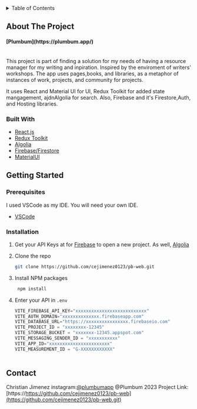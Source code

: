 <details>
  <summary>Table of Contents</summary>
  <ol>
    <li>
      <a href="#about-the-project">About The Project</a>
      <ul>
        <li><a href="#built-with">Built With</a></li>
      </ul>
    </li>
    <li>
      <a href="#getting-started">Getting Started</a>
      <ul>
        <li><a href="#prerequisites">Prerequisites</a></li>
        <li><a href="#installation">Installation</a></li>
      </ul>
    </li>
    <li><a href="#usage">Usage</a></li>
    <li><a href="#roadmap">Roadmap</a></li>
    <li><a href="#contact">Contact</a></li>
    <li><a href="#acknowledgments">Acknowledgments</a></li>
  </ol>
</details>



<!-- ABOUT THE PROJECT -->
## About The Project

<h4>[Plumbum](https://plumbum.app/)</h4>
<br/>
This project is part of finding a solution for my needs of having a resource manager for my writing and inpiration. Inspired by the enviroment of writers' workshops. The app uses pages,books, and libraries, as a metaphor of instances of work, projects, and community for projects. 

It uses React and Material UI for UI, Redux Toolkit for added state mangagement, ajdnAlgolia for search. Also, Firebase and it's Firestore,Auth, and Hosting libraries.




### Built With



* [React.js](https://react.dev/)
* [Redux Toolkit](https://redux-toolkit.js.org/)
* [Algolia](https://www.algolia.com/doc/)
* [Firebase/Firestore](https://firebase.google.com/docs/firestore)
* [MaterialUI](https://mui.com/)




<!-- GETTING STARTED -->
## Getting Started



### Prerequisites

I used VSCode as my IDE. You will need your own IDE.

* [VSCode](https://code.visualstudio.com/)

### Installation



1. Get your API Keys at for [Firebase](https://firebase.google.com/) to open a new project. As well, [Algolia](https://www.algolia.com/)

2. Clone the repo
   ```sh
   git clone https://github.com/cejimenez0123/pb-web.git
   ```
3. Install NPM packages
   ```sh
    npm install
   ```
4. Enter your API in `.env`
    ```js
    VITE_FIREBASE_API_KEY="xxxxxxxxxxxxxxxxxxxxxxxxxxx"
    VITE_AUTH_DOMAIN="xxxxxxxxxxxxxx.firebaseapp.com"
    VITE_DATABASE_URL="https://xxxxxxxxxxxxxxxx.firebaseio.com"
    VITE_PROJECT_ID = "xxxxxxxx-12345"
    VITE_STORAGE_BUCKET = "xxxxxxx-12345.appspot.com"
    VITE_MESSAGING_SENDER_ID = "xxxxxxxxxxx"
    VITE_APP_ID="xxxxxxxxxxxxxxxxxxxxxxx"
    VITE_MEASUREMENT_ID = "G-XXXXXXXXXXXX"
  
   ```

<!-- USAGE EXAMPLES -->
<!-- ## Usage

Use this space to show useful examples of how a project can be used. Additional screenshots, code examples and demos work well in this space. You may also link to more resources.

_For more examples, please refer to the [Documentation](https://example.com)_ -->

<!-- <p align="right">(<a href="#readme-top">back to top</a>)</p>
 -->


<!-- ROADMAP
## Roadmap

- [x] Add Changelog
- [x] Add back to top links
- [ ] Add Additional Templates w/ Examples
- [ ] Add "components" document to easily copy & paste sections of the readme
- [ ] Multi-language Support
    - [ ] Chinese
    - [ ] Spanish

See the [open issues](https://github.com/othneildrew/Best-README-Template/issues) for a full list of proposed features (and known issues).

<p align="right">(<a href="#readme-top">back to top</a>)</p> -->




<!-- CONTACT -->
## Contact

Christian Jimenez 
instagram:[@plumbumapp](https://www.instagram.com/plumbumapp)
@Plumbum 2023
Project Link: [https://https://github.com/cejimenez0123/pb-web](https://github.com/cejimenez0123/pb-web.git)






[React.js]: https://img.shields.io/badge/React-20232A?style=for-the-badge&logo=react&logoColor=61DAFB
<!-- [Redux.js]:https://redux-toolkit.js.org/img/redux.svg -->
[React-url]: https://reactjs.org/
<!-- [Redux-url]: https://redux-toolkit.js.org/ -->

